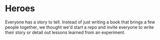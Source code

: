 # Heroes

Everyone has a story to tell.  Instead of just writing a book that brings a few people together, we thought we'd start a repo and invite everyone to write their story or detail out lessons learned from an experiment.  
